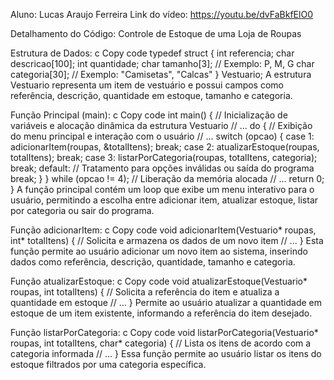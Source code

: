 Aluno: Lucas Araujo Ferreira
Link do vídeo:  https://youtu.be/dvFaBkfElO0

Detalhamento do Código: Controle de Estoque de uma Loja de Roupas

Estrutura de Dados:
c
Copy code
typedef struct {
    int referencia;
    char descricao[100];
    int quantidade;
    char tamanho[3]; // Exemplo: P, M, G
    char categoria[30]; // Exemplo: "Camisetas", "Calcas"
} Vestuario;
A estrutura Vestuario representa um item de vestuário e possui campos como referência, descrição, quantidade em estoque, tamanho e categoria.

Função Principal (main):
c
Copy code
int main() {
    // Inicialização de variáveis e alocação dinâmica da estrutura Vestuario
    // ...
    do {
        // Exibição do menu principal e interação com o usuário
        // ...
        switch (opcao) {
            case 1:
                adicionarItem(roupas, &totalItens);
                break;
            case 2:
                atualizarEstoque(roupas, totalItens);
                break;
            case 3:
                listarPorCategoria(roupas, totalItens, categoria);
                break;
            default:
                // Tratamento para opções inválidas ou saída do programa
                break;
        }
    } while (opcao != 4);
    // Liberação da memória alocada
    // ...
    return 0;
}
A função principal contém um loop que exibe um menu interativo para o usuário, permitindo a escolha entre adicionar item, atualizar estoque, listar por categoria ou sair do programa.

Função adicionarItem:
c
Copy code
void adicionarItem(Vestuario* roupas, int* totalItens) {
    // Solicita e armazena os dados de um novo item
    // ...
}
Esta função permite ao usuário adicionar um novo item ao sistema, inserindo dados como referência, descrição, quantidade, tamanho e categoria.

Função atualizarEstoque:
c
Copy code
void atualizarEstoque(Vestuario* roupas, int totalItens) {
    // Solicita a referência do item e atualiza a quantidade em estoque
    // ...
}
Permite ao usuário atualizar a quantidade em estoque de um item existente, informando a referência do item desejado.

Função listarPorCategoria:
c
Copy code
void listarPorCategoria(Vestuario* roupas, int totalItens, char* categoria) {
    // Lista os itens de acordo com a categoria informada
    // ...
}
Essa função permite ao usuário listar os itens do estoque filtrados por uma categoria específica.
